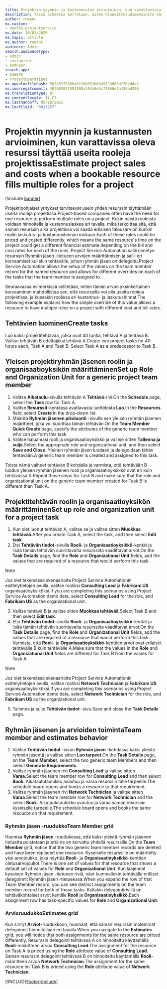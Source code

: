 ```yaml
---
title: Projektin myynnin ja kustannusten arvioiminen, kun varattavissa oleva resurssi täyttää useita rooleja projektissa
description: Tässä aiheessa kerrotaan, miten hinnoitteludimensioita käytetään sellaisen resurssin hinnoittelun ja kustannusten tukemiseen, joka täyttää useita rooleja projektissa.
author: rumant
ms.custom:
- dyn365-projectservice
ms.date: 10/01/2020
ms.topic: article
ms.author: rumant
audience: Admin
search.audienceType:
- admin
- customizer
- enduser
search.app:
- D365PS
- ProjectOperations
ms.openlocfilehash: 5b2b57f5268a92168952b6da5123886df70cd4e2
ms.sourcegitcommit: 40f68387f594180af64a5e5c748b6efa188bd300
ms.translationtype: HT
ms.contentlocale: fi-FI
ms.lasthandoff: 05/10/2021
ms.locfileid: "6013257"
---
```

# <a name="estimate-project-sales-and-costs-when-a-bookable-resource-fills-multiple-roles-for-a-project"></a><span data-ttu-id="9c628-103">Projektin myynnin ja kustannusten arvioiminen, kun varattavissa oleva resurssi täyttää useita rooleja projektissa</span><span class="sxs-lookup"><span data-stu-id="9c628-103">Estimate project sales and costs when a bookable resource fills multiple roles for a project</span></span> 

[!include [banner](../includes/psa-now-project-operations.md)]

<span data-ttu-id="9c628-104">Projektipohjaiset yritykset tarvitsevat usein yhden resurssin täyttämään useita rooleja projektissa.</span><span class="sxs-lookup"><span data-stu-id="9c628-104">Project-based companies often have the need for one resource to perform multiple roles on a project.</span></span> <span data-ttu-id="9c628-105">Kukin näistä rooleista voidaan hinnoitella ja kustannuslaskea eri tavalla, mikä tarkoittaa sitä, että saman resurssin aika projektissa voi saada erilaisen talousarvion kunkin roolin laskutus- ja kustannushinnan mukaan.</span><span class="sxs-lookup"><span data-stu-id="9c628-105">Each of these roles could be priced and costed differently, which means the same resource's time on the project could get a different financial estimate depending on the bill and cost rates for each of the roles.</span></span> <span data-ttu-id="9c628-106">Project Service Automation sallii nimetyn resurssin Ryhmän jäsen -tietueen arvojen määrittämisen ja sallii eri korvaamiset kullekin tehtävälle, johon ryhmän jäsen on delegoitu.</span><span class="sxs-lookup"><span data-stu-id="9c628-106">Project Service Automation allows the setup of the values on the team member record for the named resource and allows for different overrides on each of the tasks that the team member is assigned to.</span></span>

<span data-ttu-id="9c628-107">Seuraavassa esimerkissä selitetään, miten tämän arvon yksinkertainen korvaaminen mahdollistaa sen, että resurssilla voi olla useita rooleja projektissa, ja kussakin roolissa eri kustannus- ja laskutushinnat.</span><span class="sxs-lookup"><span data-stu-id="9c628-107">The following example  explains how the simple override of this value allows a resource to have multiple roles on a project with different cost and bill rates.</span></span>

## <a name="create-tasks"></a><span data-ttu-id="9c628-108">Tehtävien luominen</span><span class="sxs-lookup"><span data-stu-id="9c628-108">Create tasks</span></span>
<span data-ttu-id="9c628-109">Luo kaksi projektitehtävää, jotka ovat 40 tuntia, tehtävä A ja tehtävä B. Valitse tehtävän B edeltäjäksi tehtävä A.</span><span class="sxs-lookup"><span data-stu-id="9c628-109">Create two project tasks for 40 hours each, Task A and Task B. Select Task A as a predecessor to Task B.</span></span>

## <a name="set-up-role-and-organization-unit-for-a-generic-project-team-member"></a><span data-ttu-id="9c628-110">Yleisen projektiryhmän jäsenen roolin ja organisaatioyksikön määrittäminen</span><span class="sxs-lookup"><span data-stu-id="9c628-110">Set up Role and Organization Unit for a generic project team member</span></span>

1. <span data-ttu-id="9c628-111">Valitse **Aikataulu**-sivulla tehtävän A **Tehtävä**-rivi.</span><span class="sxs-lookup"><span data-stu-id="9c628-111">On the **Schedule** page, select the **Task** row for Task A.</span></span> 
2. <span data-ttu-id="9c628-112">Valitse **Resurssit**-kentässä avattavasta luettelosta **Luo**.</span><span class="sxs-lookup"><span data-stu-id="9c628-112">In the **Resources** field, select **Create** in the drop-down list.</span></span>
3. <span data-ttu-id="9c628-113">Määritä **Ryhmän jäsenen pikaluonti** -sivulla sen yleisen ryhmän jäsenen määritteet, joka voi suorittaa tämän tehtävän.</span><span class="sxs-lookup"><span data-stu-id="9c628-113">On the **Team Member Quick Create** page, specify the attributes of the generic team member who can perform this task.</span></span>
4. <span data-ttu-id="9c628-114">Valitse haluamasi rooli ja organisaatioyksikkö ja valitse sitten **Tallenna ja sulje**.</span><span class="sxs-lookup"><span data-stu-id="9c628-114">Select the appropriate role and organizational unit, and then select **Save and Close**.</span></span> <span data-ttu-id="9c628-115">Yleinen ryhmän jäsen luodaan ja delegoidaan tähän tehtävään.</span><span class="sxs-lookup"><span data-stu-id="9c628-115">A generic team member is created and assigned to this task.</span></span> 

<span data-ttu-id="9c628-116">Toista nämä vaiheet tehtävän B kohdalla ja varmista, että tehtävään B luodun yleisen ryhmän jäsenen rooli ja organisaatioyksikkö ovat eri kuin tehtävässä A.</span><span class="sxs-lookup"><span data-stu-id="9c628-116">Repeat these steps for Task B and make sure that the role and organizational unit on the generic team member created for Task B is different than Task A.</span></span> 

## <a name="set-up-role-and-organization-unit-for-a-project-task"></a><span data-ttu-id="9c628-117">Projektitehtävän roolin ja organisaatioyksikön määrittäminen</span><span class="sxs-lookup"><span data-stu-id="9c628-117">Set up role and organization unit for a project task</span></span>

1. <span data-ttu-id="9c628-118">Kun olet luonut tehtävän A, valitse se ja valitse sitten **Muokkaa tehtävää**.</span><span class="sxs-lookup"><span data-stu-id="9c628-118">After you create Task A, select the task, and then select **Edit task**.</span></span>
2. <span data-ttu-id="9c628-119">Etsi **Tehtävän tiedot**-sivulla **Rooli**- ja **Organisaatioyksikkö**-kentät ja lisää tämän tehtävän suorittavalta resurssilta vaadittavat arvot.</span><span class="sxs-lookup"><span data-stu-id="9c628-119">On the **Task Details** page, find the **Role** and **Organizational Unit** fields, add the values that are required of a resource that would perform this task.</span></span> 

  > [!NOTE]
  > <span data-ttu-id="9c628-120">Jos olet tekemässä skenaarioita Project Service Automationin esittelytietojen avulla, valitse rooliksi **Consulting Lead** ja **Fabrikam US** organisaatioyksiköksi.</span><span class="sxs-lookup"><span data-stu-id="9c628-120">If you are completing this scenarios using Project Service Automation demo data, select **Consulting Lead** for the role, and **Fabrikam US** as the organizational unit.</span></span>

3. <span data-ttu-id="9c628-121">Valitse tehtävä B ja valitse sitten **Muokkaa tehtävää**.</span><span class="sxs-lookup"><span data-stu-id="9c628-121">Select Task B and then select **Edit task**.</span></span>
4. <span data-ttu-id="9c628-122">Etsi **Tehtävän tiedot**-sivulla **Rooli**- ja **Organisaatioyksikkö**-kentät ja lisää tämän tehtävän suorittavalta resurssilta vaadittavat arvot.</span><span class="sxs-lookup"><span data-stu-id="9c628-122">On the **Task Details** page, find the **Role** and **Organizational Unit** fields, add the values that are required of a resource that would perform this task.</span></span> <span data-ttu-id="9c628-123">Varmista, että **Rooli**- ja **Organisaatioyksikkö**-kenttien arvot ovat erilaiset tehtävälle B kuin tehtävälle A.</span><span class="sxs-lookup"><span data-stu-id="9c628-123">Make sure that the values in the **Role** and **Organizational Unit** fields are different for Task B from the values for Task A.</span></span> 

  > [!NOTE]
  > <span data-ttu-id="9c628-124">Jos olet tekemässä skenaarioita Project Service Automationin esittelytietojen avulla, valitse rooliksi **Network Technician** ja **Fabrikam US** organisaatioyksiköksi.</span><span class="sxs-lookup"><span data-stu-id="9c628-124">If you are completing this scenarios using Project Service Automation demo data, select **Network Technician** for the role, and **Fabrikam US** as the organizational unit.</span></span>

5. <span data-ttu-id="9c628-125">Tallenna ja sulje **Tehtävän tiedot** -sivu.</span><span class="sxs-lookup"><span data-stu-id="9c628-125">Save and close the **Task Details** page.</span></span> 

## <a name="team-member-and-estimates-behavior"></a><span data-ttu-id="9c628-126">Ryhmän jäsenen ja arvioiden toiminta</span><span class="sxs-lookup"><span data-stu-id="9c628-126">Team member and estimates behavior</span></span> 

1. <span data-ttu-id="9c628-127">Valitse **Tehtävän tiedot** -sivun **Ryhmän jäsen** -kohdassa kaksi yleistä ryhmän jäsentä ja valitse sitten **Luo tarpeet**.</span><span class="sxs-lookup"><span data-stu-id="9c628-127">On the **Task Details** page, on the **Team Member**, select the two generic team Members and then select **Generate Requirements**.</span></span> 
2. <span data-ttu-id="9c628-128">Valitse ryhmän jäsenen rivi **Consulting Lead** ja valitse sitten **Varaa**.</span><span class="sxs-lookup"><span data-stu-id="9c628-128">Select the team member row for **Consulting Lead** and then select **Book**.</span></span> <span data-ttu-id="9c628-129">Aikataulutaulukko avautuu ja varaa resurssin tälle tarpeelle.</span><span class="sxs-lookup"><span data-stu-id="9c628-129">The schedule board opens and books a resource to that requirement.</span></span>
3. <span data-ttu-id="9c628-130">Valitse ryhmän jäsenen rivi **Network Technician** ja valitse sitten **Varaa**.</span><span class="sxs-lookup"><span data-stu-id="9c628-130">Select the team member row for **Network Technician** and the select **Book**.</span></span> <span data-ttu-id="9c628-131">Aikataulutaulukko avautuu ja varaa saman resurssin kyseiselle tarpeelle.</span><span class="sxs-lookup"><span data-stu-id="9c628-131">The schedule board opens and books the same resource on that requirement.</span></span>

### <a name="team-member-grid"></a><span data-ttu-id="9c628-132">Ryhmän jäsen -ruudukko</span><span class="sxs-lookup"><span data-stu-id="9c628-132">Team Member grid</span></span> 
<span data-ttu-id="9c628-133">Huomaa **Ryhmän jäsen** -ruudukossa, että kaksi yleistä ryhmän jäsenen tietuetta poistetaan ja että ne on korvattu yhdellä resurssilla.</span><span class="sxs-lookup"><span data-stu-id="9c628-133">On the **Team Member** grid, notice that the two generic team member records are deleted and have been replaced one resource.</span></span> <span data-ttu-id="9c628-134">Kyseiselle resurssille on määritetty yksi arvojoukko, joka näyttää **Rooli**- ja **Organisaatioyksikkö**-kenttien oletusarvojoukot.</span><span class="sxs-lookup"><span data-stu-id="9c628-134">There is one set of values for that resource that shows a default set of values for **Role** and **Organizational Unit**.</span></span>
<span data-ttu-id="9c628-135">Kun laajennat kyseisen Ryhmän jäsen -tietueen riviä, näet kummallekin tehtävälle erilliset delegoinnit Ryhmän jäsen -tietueessa.</span><span class="sxs-lookup"><span data-stu-id="9c628-135">When you expand the row of that Team Member record, you can see distinct assignments on the team member record for both of those tasks.</span></span> <span data-ttu-id="9c628-136">Kullakin delegointirivillä on tehtäväkohtaiset arvot kentille **Rooli** ja **Organisaatioyksikkö**.</span><span class="sxs-lookup"><span data-stu-id="9c628-136">Each assignment row has task-specific values for **Role** and **Organizational Unit**.</span></span> 

### <a name="estimates-grid"></a><span data-ttu-id="9c628-137">Arvioruudukko</span><span class="sxs-lookup"><span data-stu-id="9c628-137">Estimates grid</span></span> 
<span data-ttu-id="9c628-138">Kun siirryt **Arviot**-ruudukkoon, huomaat, että saman resurssin molemmat delegoinnit hinnoitellaan eri tavalla.</span><span class="sxs-lookup"><span data-stu-id="9c628-138">When you navigate to the **Estimates** grid, you will notice that both assignments for the same resource are priced differently.</span></span>
<span data-ttu-id="9c628-139">Resurssin delegointi tehtävssä A on hinnoiteltu käyttämällä **Rooli**-määritteen arvoa **Consulting Lead**.</span><span class="sxs-lookup"><span data-stu-id="9c628-139">The assignment for the resource on Task A is priced using the **Role** attribute value of **Consulting Lead**.</span></span> <span data-ttu-id="9c628-140">Saman resurssin delegointi tehtävssä B on hinnoiteltu käyttämällä **Rooli**-määritteen arvoa **Network Technician**.</span><span class="sxs-lookup"><span data-stu-id="9c628-140">The assignment for the same resource on Task B is priced using the **Role** attribute value of **Network Technician**.</span></span>



[!INCLUDE[footer-include](../includes/footer-banner.md)]